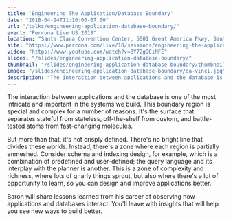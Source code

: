 ```yaml
---
title: 'Engineering The Application/Database Boundary'
date: "2018-04-24T11:10:00-07:00"
url: "/talks/engineering-application-database-boundary/"
event: "Percona Live US 2018"
location: "Santa Clara Convention Center, 5001 Great America Pkwy, Santa Clara, CA 95054, USA"
site: "https://www.percona.com/live/18/sessions/engineering-the-applicationdatabase-boundary"
video: "https://www.youtube.com/watch?v=8Y72g9CiNFE"
slides: "/slides/engineering-application-database-boundary/"
thumbnail: "/slides/engineering-application-database-boundary/thumbnail.jpg"
image: "/slides/engineering-application-database-boundary/da-vinci.jpg"
description: "The interaction between applications and the database is one of the most intricate and important in the systems we build."
---
```

The interaction between applications and the database is one of the most intricate and important in the systems we build. This boundary region is special and complex for a number of reasons. It's the surface that separates stateful from stateless, off-the-shelf from custom, and battle-tested atoms from fast-changing molecules.

<!--more-->

But more than that, it's not crisply defined. There's no bright line that divides these worlds. Instead, there's a zone where each region is partially enmeshed. Consider schema and indexing design, for example, which is a combination of predefined and user-defined; the query language and its interplay with the planner is another. This is a zone of complexity and richness, where lots of gnarly things sprout, but also where there's a lot of opportunity to learn, so you can design and improve applications better.

Baron will share lessons learned from his career of observing how applications and databases interact. You'll leave with insights that will help you see new ways to build better.


